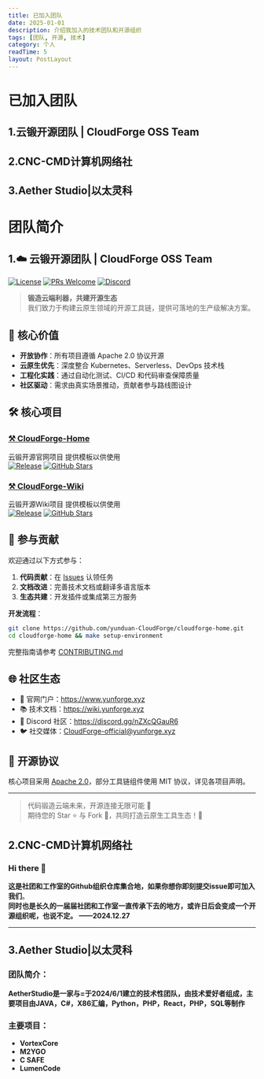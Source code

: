 ```yaml
---
title: 已加入团队
date: 2025-01-01
description: 介绍我加入的技术团队和开源组织
tags: [团队, 开源, 技术]
category: 个人
readTime: 5
layout: PostLayout
---
```


# 已加入团队

## 1.云锻开源团队 | CloudForge OSS Team
## 2.CNC-CMD计算机网络社
## 3.Aether Studio|以太灵科

# 团队简介
## 1.☁️ 云锻开源团队 | CloudForge OSS Team

[![License](https://img.shields.io/badge/License-Apache_2.0-blue.svg)](LICENSE)
[![PRs Welcome](https://img.shields.io/badge/PRs-welcome-brightgreen.svg)](CONTRIBUTING.md)
[![Discord](https://img.shields.io/discord/your-discord-channel-id)](https://discord.com/invite/nZXcQGauR6)

> **锻造云端利器，共建开源生态**  
> 我们致力于构建云原生领域的开源工具链，提供可落地的生产级解决方案。

## 🌟 核心价值
- **开放协作**：所有项目遵循 Apache 2.0 协议开源
- **云原生优先**：深度整合 Kubernetes、Serverless、DevOps 技术栈
- **工程化实践**：通过自动化测试、CI/CD 和代码审查保障质量 
- **社区驱动**：需求由真实场景推动，贡献者参与路线图设计

## 🛠️ 核心项目

### [⚒️ CloudForge-Home](https://github.com/yunduan-CloudForge/cloudforge-home)
云锻开源官网项目 提供模板以供使用  
[![Release](https://img.shields.io/github/v/release/yunduan-CloudForge/cloudforge-home)](https://github.com/yunduan-CloudForge/cloudforge-home/releases)
[![GitHub Stars](https://img.shields.io/github/stars/yunduan-CloudForge/cloudforge-home)](https://github.com/yunduan-CloudForge/cloudforge-home/stargazers)

### [⚒️ CloudForge-Wiki](https://github.com/yunduan-CloudForge/cloudforge-wiki)
云锻开源Wiki项目 提供模板以供使用  
[![Release](https://img.shields.io/github/v/release/yunduan-CloudForge/cloudforge-wiki)](https://github.com/yunduan-CloudForge/cloudforge-wiki/releases)
[![GitHub Stars](https://img.shields.io/github/stars/yunduan-CloudForge/cloudforge-wiki)](https://github.com/yunduan-CloudForge/cloudforge-wiki/stargazers)

## 🤝 参与贡献
欢迎通过以下方式参与：
1. **代码贡献**：在 [Issues](https://github.com/yunduan-CloudForge/cloudforge-home/issues) 认领任务
2. **文档改进**：完善技术文档或翻译多语言版本
3. **生态共建**：开发插件或集成第三方服务

**开发流程**：
```bash
git clone https://github.com/yunduan-CloudForge/cloudforge-home.git
cd cloudforge-home && make setup-environment
```
完整指南请参考 [CONTRIBUTING.md](CONTRIBUTING.md)

## 🌐 社区生态
- 🏢 官网门户：https://www.yunforge.xyz
- 📚 技术文档：https://wiki.yunforge.xyz
- 💬 Discord 社区：https://discord.gg/nZXcQGauR6
- 🐦 社交媒体：[CloudForge-official@yunforge.xyz](mailto:CloudForge-official@yunforge.xyz)

## 📜 开源协议
核心项目采用 [Apache 2.0](LICENSE)，部分工具链组件使用 MIT 协议，详见各项目声明。

---

> 代码锻造云端未来，开源连接无限可能 🔨  
> 期待您的 Star ⭐ 与 Fork 🍴，共同打造云原生工具生态！🚀


## 2.CNC-CMD计算机网络社
### Hi there 👋

**这是社团和工作室的Github组织仓库集合地，如果你想你即刻提交issue即可加入我们**。  
**同时也是长久的一届届社团和工作室一直传承下去的地方，或许日后会变成一个开源组织呢，也说不定。**
                                                                         **——2024.12.27**

---

## 3.Aether Studio|以太灵科
### 团队简介：
**AetherStudio是一家与=于2024/6/1建立的技术性团队，由技术爱好者组成，主要项目由JAVA，C#，X86汇编，Python，PHP，React，PHP，SQL等制作**

### 主要项目：
- **VortexCore**
- **M2YGO**
- **C SAFE**
- **LumenCode**